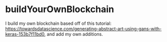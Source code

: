 # buildYourOwnBlockchain
I build my own blockchain based off of this tutorial: https://towardsdatascience.com/generating-abstract-art-using-gans-with-keras-153b7f11bd0, and add my own additions.
